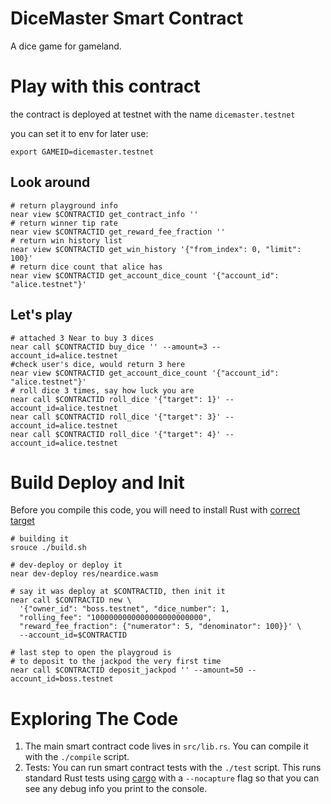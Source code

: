 DiceMaster Smart Contract
==================

A dice game for gameland.

Play with this contract
========================
the contract is deployed at testnet with the name `dicemaster.testnet`

you can set it to env for later use:
```shell
export GAMEID=dicemaster.testnet
```

## Look around
```shell
# return playground info
near view $CONTRACTID get_contract_info ''
# return winner tip rate
near view $CONTRACTID get_reward_fee_fraction ''
# return win history list
near view $CONTRACTID get_win_history '{"from_index": 0, "limit": 100}'
# return dice count that alice has
near view $CONTRACTID get_account_dice_count '{"account_id": "alice.testnet"}'
```
## Let's play
```shell
# attached 3 Near to buy 3 dices
near call $CONTRACTID buy_dice '' --amount=3 --account_id=alice.testnet
#check user's dice, would return 3 here
near view $CONTRACTID get_account_dice_count '{"account_id": "alice.testnet"}'
# roll dice 3 times, say how luck you are
near call $CONTRACTID roll_dice '{"target": 1}' --account_id=alice.testnet
near call $CONTRACTID roll_dice '{"target": 3}' --account_id=alice.testnet
near call $CONTRACTID roll_dice '{"target": 4}' --account_id=alice.testnet
```

Build Deploy and Init
======================

Before you compile this code, you will need to install Rust with [correct target]


```shell
# building it
srouce ./build.sh
```

```shell
# dev-deploy or deploy it
near dev-deploy res/neardice.wasm

# say it was deploy at $CONTRACTID, then init it 
near call $CONTRACTID new \
  '{"owner_id": "boss.testnet", "dice_number": 1, 
  "rolling_fee": "1000000000000000000000000", 
  "reward_fee_fraction": {"numerator": 5, "denominator": 100}}' \
  --account_id=$CONTRACTID
```

```shell
# last step to open the playgroud is 
# to deposit to the jackpod the very first time
near call $CONTRACTID deposit_jackpod '' --amount=50 --account_id=boss.testnet
```


Exploring The Code
==================

1. The main smart contract code lives in `src/lib.rs`. You can compile it with
   the `./compile` script.
2. Tests: You can run smart contract tests with the `./test` script. This runs
   standard Rust tests using [cargo] with a `--nocapture` flag so that you
   can see any debug info you print to the console.


  [smart contract]: https://docs.near.org/docs/roles/developer/contracts/intro
  [Rust]: https://www.rust-lang.org/
  [create-near-app]: https://github.com/near/create-near-app
  [correct target]: https://github.com/near/near-sdk-rs#pre-requisites
  [cargo]: https://doc.rust-lang.org/book/ch01-03-hello-cargo.html
